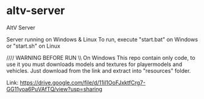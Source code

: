 # altv-server
 AltV Server

Server running on Windows & Linux
To run, execute "start.bat" on Windows or "start.sh" on Linux


////    WARNING BEFORE RUN   \\\\
On Windows
This repo contain only code, to use it you must downloads models and textures for playermodels and vehicles.
Just download from the link and extract into "resources" folder.

Link: https://drive.google.com/file/d/11il1OoFJxktfCrg7-GG11yoa6PuVAfTQ/view?usp=sharing

